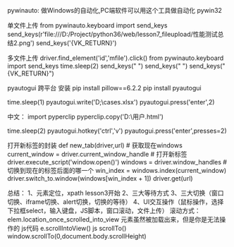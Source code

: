 pywinauto: 做Windows的自动化,PC端软件可以用这个工具做自动化
pywin32

单文件上传
from pywinauto.keyboard import send_keys
send_keys(r'file:///D:/Project/python36/web/lesson7_fileupload/性能测试总结2.png')
send_keys('{VK_RETURN}')

多文件上传
driver.find_element('id','mfile').click()
from pywinauto.keyboard import send_keys
time.sleep(2)
send_keys(" ")
send_keys(" ")
send_keys("{VK_RETURN}")

pyautogui 跨平台
安装
pip install pillow==6.2.2
pip install pyautogui

time.sleep(1)
pyautogui.write('D;\cases.xlsx')
pyautogui.press('enter',2)

中文：
import pyperclip
pyperclip.copy('D:\用户.html')

time.sleep(2)
pyautogui.hotkey('ctrl','v')
pyautogui.press('enter',presses=2)

打开新标签的封装
def new_tab(driver,url)
    # 获取现在windows
    current_window = driver.current_window_handle
    # 打开新标签
    driver.execute_script('window.open()')
    windows = driver.window_handles
    # 切换到现在的标签后面的哪一个
    win_index = windows.index(current_window)
    driver.switch_to.window(windows[win_index + 1])
    driver.get(url)
    
总结：
1、元素定位，xpath lesson3开始
2、三大等待方式
3、三大切换（窗口切换、iframe切换、alert切换，切换的等待）
4、UI交互操作（鼠标操作，选择下拉框select，输入键盘，JS脚本，窗口滚动，文件上传）
滚动方式：
elem.location_once_scrolled_into_view
元素虽然被加载出来，但是你是无法操作的
js代码 e.scrollIntoView()
js scrollTo()
window.scrollTo(0,document.body.scrollHeight)



